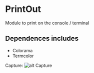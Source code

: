 # PrintOut
Module to print on the console / terminal


Dependences includes
---------

* Colorama
* Termcolor

Capture:
![alt Capture](https://raw.githubusercontent.com/rocketbot-cl/PrintOut/master/example/Screen%20Shot%202019-10-16%20at%2008.26.43.png)
